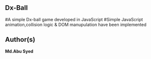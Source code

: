 ## Dx-Ball
#A simple Dx-ball game developed in JavaScript
#Simple JavaScript animation,collision logic & DOM manupulation have been implemented
## Author(s)
**Md.Abu Syed** 
